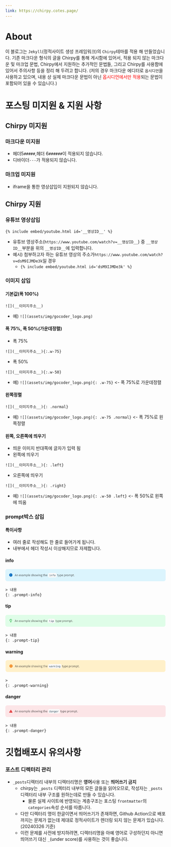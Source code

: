 ```yaml
---
link: https://chirpy.cotes.page/
---
```

# About
이 블로그는 `Jekyll`(정적사이트 생성 프레임워크)의 `Chirpy`테마를 적용 해 만들었습니다.
기존 마크다운 형식의 글을 Chirpy를 통해 게시함에 있어서,
적용 되지 않는 마크다운 및 마크업 문법, Chirpy에서 지원하는 추가적인 문법들,
그리고 Chirpy를 사용함에 있어서 주의사항 등을 정리 해 두려고 합니다.
(저의 경우 마크다운 에디터로 `옵시디언`을 사용하고 있으며,
내용 상 실제 마크다운 문법이 아닌 <font color="#ff0000">옵시디언에서만 적용</font>되는 문법이 포함되어 있을 수 있습니다.)

# 포스팅 미지원 & 지원 사항
## Chirpy 미지원
### 마크다운 미지원
- 헤더5`#####`,헤더 6`######`이 적용되지 않습니다.
-  디바이더`---`가 적용되지 않습니다.

### 마크업 미지원
-  iframe을 통한 영상삽입이 지원되지 않습니다.

## Chirpy 지원
### 유튜브 영상삽입
```
{% include embed/youtube.html id='__영상ID__' %}
```
-  유튜브 영상주소(`https://www.youtube.com/watch?v=__영상ID__`) 중 `__영상ID__`부분을 위의 `__영상ID__`에 입력합니다.
- 예시) 첨부하고자 하는 유튜브 영상의 주소가`https://www.youtube.com/watch?v=dsM9IJMDe3k`일 경우
	- `{% include embed/youtube.html id='dsM9IJMDe3k' %}`

### 이미지 삽입
#### 기본값(폭 100%)
```
![](__이미지주소__)
````
- 예) `![](assets/img/gocoder_logo.png)`

#### 폭 75%, 폭 50%(가운데정렬)
- 폭 75%
```
![](__이미지주소__){:.w-75}
````
- 폭 50%
```
![](__이미지주소__){:.w-50}
````
- 예) `![](assets/img/gocoder_logo.png){: .w-75}` <- 폭 75%로 가운데정렬

#### 왼쪽정렬
```
![](__이미지주소__){: .normal}
````
- 예) `![](assets/img/gocoder_logo.png){: .w-75 .normal}` <- 폭 75%로 왼쪽정렬

#### 왼쪽, 오른쪽에 띄우기
- 띄운 이미지 반대쪽에 글자가 입력 됨
- 왼쪽에 띄우기
```
![](__이미지주소__){: .left}
````
- 오른쪽에 띄우기
```
![](__이미지주소__){: .right}
````
- 예) `![](assets/img/gocoder_logo.png){: .w-50 .left}` <- 폭 50%로 왼쪽에 띄움


### prompt박스 삽입
#### 특이사항
- 여러 줄로 작성해도 한 줄로 들어가게 됩니다.
- 내부에서 헤더 작성시 이상해지므로 자제합니다.
#### info
![](assets/img/attachment/README.png)
```
> 내용
{: .prompt-info}
```

#### tip
![](assets/img/attachment/README-1.png)
```
> 내용
{: .prompt-tip}
```

#### warning
![](assets/img/attachment/README-2.png)
```
> 
{: .prompt-warning}
```

#### danger
![](assets/img/attachment/README-3.png)
```
> 내용
{: .prompt-danger}
```


# 깃헙배포시 유의사항
### 포스트 디렉터리 관리
- `_posts`디렉터리 내부의 디렉터리명은 **영어**사용 또는 **띄어쓰기 금지**
	- chirpy는 `_posts` 디렉터리 내부의 모든 글들을 읽어오므로, 작성자는 `_posts`디렉터리 내부 구조를 원하는데로 만들 수 있습니다.
		- 물론 실제 사이트에 반영되는 계층구조는 포스팅 `frontmatter`의 `categories`속성 순서를 따릅니다.
	- 다만 디렉터리 명이 한글이면서 띄어쓰기가 존재하면, Github Action으로 배포까지는 문제가 없는데 제대로 정적사이트가 렌더링 되지 않는 문제가 있습니다.(20240326 기준)
	- 이런 문제를 사전에 방지하려면, 디렉터리명을 아예 영어로 구성하던지 아니면 띄어쓰기 대신 `_`(under score)를 사용하는 것이 좋습니다.